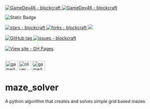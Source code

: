 <a href="https://github.com/GameDev46" title="Go to GitHub repo">
    <img src="https://img.shields.io/static/v1?label=GameDev46&message=Profile&color=Green&logo=github&style=for-the-badge&labelColor=1f1f22" alt="GameDev46 - blockcraft">
    <img src="https://img.shields.io/badge/Version-1.1.9-green?style=for-the-badge&labelColor=1f1f22&color=Green" alt="GameDev46 - blockcraft">
</a>


![Static Badge](https://img.shields.io/badge/-Python-1f1f22?style=for-the-badge&logo=PYTHON)
    
<a href="https://github.com/GameDev46/blockcraft/stargazers">
    <img src="https://img.shields.io/github/stars/GameDev46/blockcraft?style=for-the-badge&labelColor=1f1f22" alt="stars - blockcraft">
</a>
<a href="https://github.com/GameDev46/blockcraft/forks">
    <img src="https://img.shields.io/github/forks/GameDev46/blockcraft?style=for-the-badge&labelColor=1f1f22" alt="forks - blockcraft">
</a>
<a href="https://github.com/GameDev46/blockcraft/issues">
    <img src="https://img.shields.io/github/issues/GameDev46/blockcraft?style=for-the-badge&labelColor=1f1f22&color=blue"/>
 </a>

<br>
<br>

<a href="https://github.com/GameDev46/blockcraft/releases/">
    <img src="https://img.shields.io/github/tag/GameDev46/blockcraft?include_prereleases=&sort=semver&color=Green&style=for-the-badge&labelColor=1f1f22" alt="GitHub tag">
</a>

<a href="https://github.com/GameDev46/blockcraft/issues">
    <img src="https://img.shields.io/github/issues/GameDev46/blockcraft?style=for-the-badge&labelColor=1f1f22" alt="issues - blockcraft">
</a>

<br>
<br>

<div align="left">
<a href="https://gamedev46.github.io/blockcraft/">
    <img src="https://img.shields.io/badge/View_site-GH_Pages-2ea44f?style=for-the-badge&labelColor=1f1f22" alt="View site - GH Pages">
</a>
</div>

<br>

<p align="left">
<a href="https://twitter.com/gamedev46" target="blank"><img align="center" src="https://raw.githubusercontent.com/rahuldkjain/github-profile-readme-generator/master/src/images/icons/Social/twitter.svg" alt="gamedev46" height="30" width="40" /></a>
<a href="https://instagram.com/oliver_pearce47" target="blank"><img align="center" src="https://raw.githubusercontent.com/rahuldkjain/github-profile-readme-generator/master/src/images/icons/Social/instagram.svg" alt="oliver_pearce47" height="30" width="40" /></a>
<a href="https://www.youtube.com/c/gamedev46" target="blank"><img align="center" src="https://raw.githubusercontent.com/rahuldkjain/github-profile-readme-generator/master/src/images/icons/Social/youtube.svg" alt="gamedev46" height="30" width="40" /></a>
</p>

# maze_solver

A python algorithm that creates and solves simple grid based mazes

